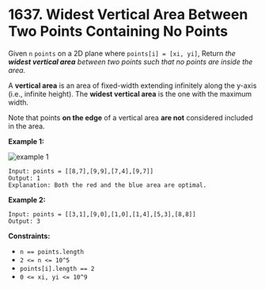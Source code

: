 # 1637. Widest Vertical Area Between Two Points Containing No Points

Given `n` `points` on a 2D plane where `points[i] = [xi, yi]`, Return *the **widest vertical area** between two points such that no points are inside the area.*

A **vertical area** is an area of fixed-width extending infinitely along the y-axis (i.e., infinite height). The **widest vertical area** is the one with the maximum width.

Note that points **on the edge** of a vertical area **are not** considered included in the area.

**Example 1:**

![example 1](https://assets.leetcode.com/uploads/2020/09/19/points3.png)

```()
Input: points = [[8,7],[9,9],[7,4],[9,7]]
Output: 1
Explanation: Both the red and the blue area are optimal.
```

**Example 2:**

```()
Input: points = [[3,1],[9,0],[1,0],[1,4],[5,3],[8,8]]
Output: 3
```

**Constraints:**

- `n == points.length`
- `2 <= n <= 10^5`
- `points[i].length == 2`
- `0 <= xi, yi <= 10^9`
